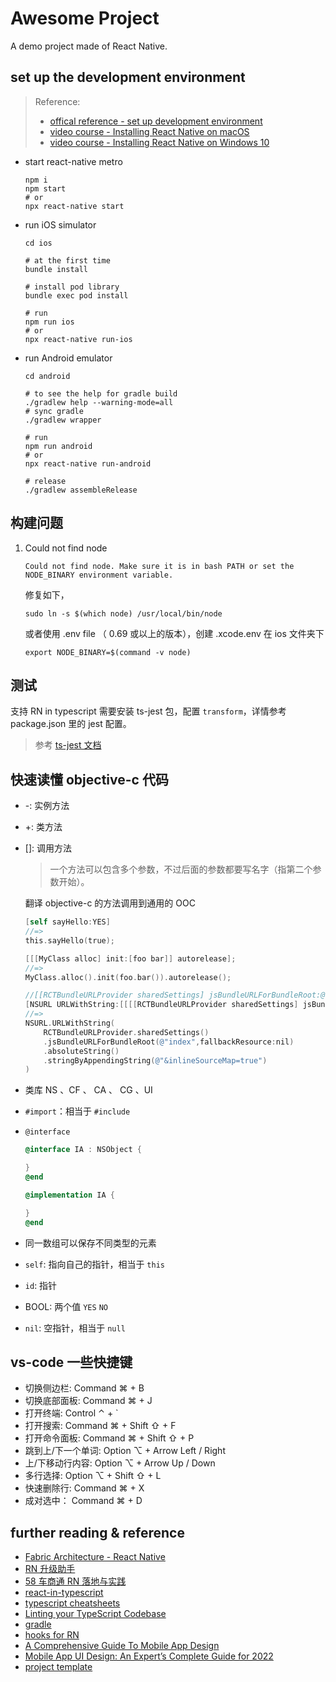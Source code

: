 # Awesome Project

A demo project made of React Native.

## set up the development environment

> Reference:
>- [offical reference - set up development environment](https://reactnative.dev/docs/environment-setup)
>- [video course - Installing React Native on macOS](https://academy.infinite.red/p/installing-react-native-tutorial-on-macos)
>- [video course - Installing React Native on Windows 10](https://academy.infinite.red/p/installing-react-native-tutorial-on-windows-10)

- start react-native metro

   ```shell
   npm i
   npm start
   # or
   npx react-native start
   ```

- run iOS simulator

   ```shell
   cd ios
   
   # at the first time
   bundle install
   
   # install pod library
   bundle exec pod install
   
   # run
   npm run ios
   # or
   npx react-native run-ios
   ```

- run Android emulator

   ```shell
   cd android

   # to see the help for gradle build
   ./gradlew help --warning-mode=all
   # sync gradle
   ./gradlew wrapper

   # run
   npm run android
   # or
   npx react-native run-android

   # release
   ./gradlew assembleRelease
   ```

## 构建问题

1. Could not find node

   ```
   Could not find node. Make sure it is in bash PATH or set the    NODE_BINARY environment variable.
   ```

   修复如下，

   ```
   sudo ln -s $(which node) /usr/local/bin/node
   ```
   
   或者使用 .env file （ 0.69 或以上的版本），创建 .xcode.env 在 ios    文件夹下

   ```shell
   export NODE_BINARY=$(command -v node)
   ```

## 测试

支持 RN in typescript 需要安装 ts-jest 包，配置 `transform`，详情参考 package.json 里的 jest 配置。

>参考 [ts-jest 文档](https://kulshekhar.github.io/ts-jest/docs/guides/react-native/)

## 快速读懂 objective-c 代码

- \-: 实例方法
- \+: 类方法
- \[\]: 调用方法

   >一个方法可以包含多个参数，不过后面的参数都要写名字（指第二个参数开始）。

   翻译 objective-c 的方法调用到通用的 OOC

   ```objective-c
   [self sayHello:YES]
   //=> 
   this.sayHello(true);

   [[[MyClass alloc] init:[foo bar]] autorelease];
   //=>
   MyClass.alloc().init(foo.bar()).autorelease();
   
   //[[RCTBundleURLProvider sharedSettings] jsBundleURLForBundleRoot:@"index"]
   [NSURL URLWithString:[[[[RCTBundleURLProvider sharedSettings] jsBundleURLForBundleRoot:@"index" fallbackResource:nil] absoluteString]    stringByAppendingString:@"&inlineSourceMap=true" ]];
   //=> 
   NSURL.URLWithString(
       RCTBundleURLProvider.sharedSettings()
       .jsBundleURLForBundleRoot(@"index",fallbackResource:nil)
       .absoluteString()
       .stringByAppendingString(@"&inlineSourceMap=true")
   )
   ```

- 类库 NS 、CF 、 CA 、 CG 、UI
- `#import`：相当于 `#include`
- `@interface`

   ```objective-c
   @interface IA : NSObject {

   }
   @end

   @implementation IA {

   }
   @end
   ```

- 同一数组可以保存不同类型的元素
- `self`: 指向自己的指针，相当于 `this`
- `id`: 指针
- BOOL: 两个值 `YES` `NO`
- `nil`: 空指针，相当于 `null`

## vs-code 一些快捷键

- 切换侧边栏: Command ⌘ + B
- 切换底部面板: Command ⌘ + J
- 打开终端: Control ⌃ + `
- 打开搜索: Command ⌘ + Shift ⇧ + F
- 打开命令面板: Command ⌘ + Shift ⇧ + P
- 跳到上/下一个单词: Option ⌥ + Arrow Left / Right
- 上/下移动行内容: Option ⌥ + Arrow Up / Down
- 多行选择: Option ⌥ + Shift ⇧ + L
- 快速删除行: Command ⌘ + X
- 成对选中： Command ⌘ + D

## further reading & reference

- [Fabric Architecture - React Native](https://medium.com/mindful-engineering/fabric-architecture-react-native-a4f5fd96b6d2)
- [RN 升级助手](https://react-native-community.github.io/upgrade-helper/)
- [58 车商通 RN 落地与实践 ](https://mp.weixin.qq.com/s?__biz=MzI1NDc5MzIxMw==&mid=2247487390&idx=1&sn=168e4c05f1f12ccdc2c99ad55db88f7b&chksm=ea3e8b0cdd49021a693295bde28f3c210463a644be9fb824a1ae563e18639fee826ff06ba091&scene=21)
- [react-in-typescript](https://react-typescript-cheatsheet.netlify.app/docs/basic/setup)
- [typescript cheatsheets](https://github.com/typescript-cheatsheets/react)
- [Linting your TypeScript Codebase](https://typescript-eslint.io/docs/linting/)
- [gradle](https://www.cnblogs.com/davenkin/p/gradle-learning-1.html)
- [hooks for RN](https://github.com/react-native-community/hooks)
- [A Comprehensive Guide To Mobile App Design](https://www.smashingmagazine.com/2018/02/comprehensive-guide-to-mobile-app-design/)
- [Mobile App UI Design: An Expert’s Complete Guide for 2022](https://relevant.software/blog/mobile-app-ui-design-guide/)
- [project template](https://instamobile.io/templates/)
